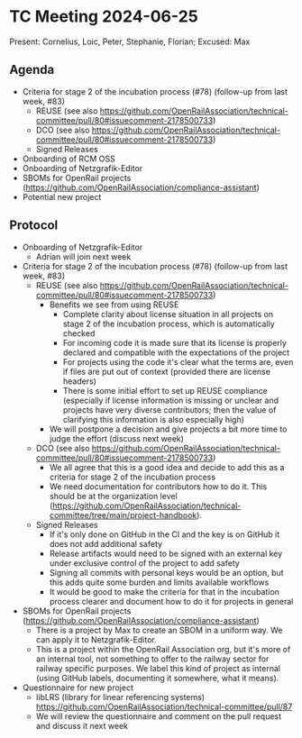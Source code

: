 # TC Meeting 2024-06-25

Present: Cornelius, Loic, Peter, Stephanie, Florian; Excused: Max

## Agenda

* Criteria for stage 2 of the incubation process (#78) (follow-up from last week, #83)
  * REUSE (see also https://github.com/OpenRailAssociation/technical-committee/pull/80#issuecomment-2178500733)
  * DCO (see also https://github.com/OpenRailAssociation/technical-committee/pull/80#issuecomment-2178500733)
  * Signed Releases
* Onboarding of RCM OSS
* Onboarding of Netzgrafik-Editor
* SBOMs for OpenRail projects (https://github.com/OpenRailAssociation/compliance-assistant)
* Potential new project
  
## Protocol

* Onboarding of Netzgrafik-Editor
  * Adrian will join next week
* Criteria for stage 2 of the incubation process (#78) (follow-up from last week, #83)
  * REUSE (see also https://github.com/OpenRailAssociation/technical-committee/pull/80#issuecomment-2178500733)
    * Benefits we see from using REUSE
      * Complete clarity about license situation in all projects on stage 2 of the incubation process, which is automatically checked
      * For incoming code it is made sure that its license is properly declared and compatible with the expectations of the project
      * For projects using the code it's clear what the terms are, even if files are put out of context (provided there are license headers)
      * There is some initial effort to set up REUSE compliance (especially if license information is missing or unclear and projects have very diverse contributors; then the value of clarifying this information is also especially high)
    * We will postpone a decision and give projects a bit more time to judge the effort (discuss next week)
  * DCO (see also https://github.com/OpenRailAssociation/technical-committee/pull/80#issuecomment-2178500733)
    * We all agree that this is a good idea and decide to add this as a criteria for stage 2 of the incubation process
    * We need documentation for contributors how to do it. This should be at the organization level (https://github.com/OpenRailAssociation/technical-committee/tree/main/project-handbook).
  * Signed Releases
    * If it's only done on GitHub in the CI and the key is on GitHub it does not add additional safety
    * Release artifacts would need to be signed with an external key under exclusive control of the project to add safety
    * Signing all commits with personal keys would be an option, but this adds quite some burden and limits available workflows
    * It would be good to make the criteria for that in the incubation process clearer and document how to do it for projects in general
* SBOMs for OpenRail projects (https://github.com/OpenRailAssociation/compliance-assistant)
  * There is a project by Max to create an SBOM in a uniform way. We can apply it to Netzgrafik-Editor.
  * This is a project within the OpenRail Association org, but it's more of an internal tool, not something to offer to the railway sector for railway specific purposes. We label this kind of project as internal (using GitHub labels, documenting it somewhere, what it means).
* Questionnaire for new project
  * libLRS (library for linear referencing systems) https://github.com/OpenRailAssociation/technical-committee/pull/87
  * We will review the questionnaire and comment on the pull request and discuss it next week
